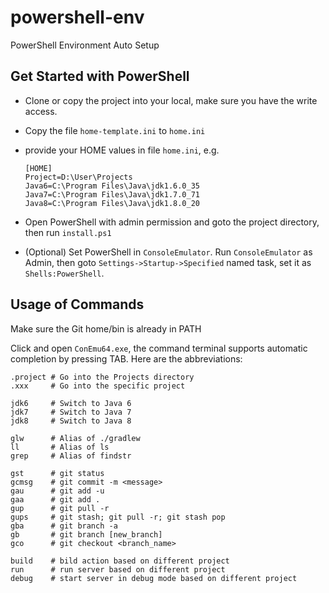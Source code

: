 # powershell-env
PowerShell Environment Auto Setup

## Get Started with PowerShell

- Clone or copy the project into your local, make sure you have the write access.

- Copy the file `home-template.ini` to `home.ini`

- provide your HOME values in file `home.ini`, e.g.
  ```
  [HOME]
  Project=D:\User\Projects
  Java6=C:\Program Files\Java\jdk1.6.0_35
  Java7=C:\Program Files\Java\jdk1.7.0_71
  Java8=C:\Program Files\Java\jdk1.8.0_20
  ```

- Open PowerShell with admin permission and goto the project directory, then run `install.ps1`

- (Optional) Set PowerShell in `ConsoleEmulator`. Run `ConsoleEmulator` as Admin, then goto `Settings->Startup->Specified` named task, set it as `Shells:PowerShell`.

## Usage of Commands

Make sure the Git home/bin is already in PATH

Click and open `ConEmu64.exe`, the command terminal supports automatic completion by pressing TAB. Here are the abbreviations:
```
.project # Go into the Projects directory
.xxx     # Go into the specific project

jdk6     # Switch to Java 6
jdk7     # Switch to Java 7
jdk8     # Switch to Java 8

glw      # Alias of ./gradlew
ll       # Alias of ls
grep     # Alias of findstr

gst      # git status
gcmsg    # git commit -m <message>
gau      # git add -u
gaa      # git add .
gup      # git pull -r
gups     # git stash; git pull -r; git stash pop
gba      # git branch -a
gb       # git branch [new_branch]
gco      # git checkout <branch_name>

build    # bild action based on different project
run      # run server based on different project
debug    # start server in debug mode based on different project
```
